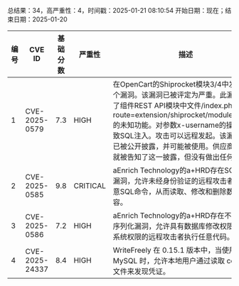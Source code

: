 总结果：34，高严重性：4，时间戳：2025-01-21 08:10:54
开始日期：现在；结束日期：2025-01-20

| 编号 | CVE ID | 基础分数 | 严重性 | 描述 | 参考 |
|-----|--------|------------|----------|-------------|------------|
| 1 | CVE-2025-0579 | 7.3  | HIGH | 在OpenCart的Shiprocket模块3/4中发现了一个漏洞。该漏洞已被评定为严重。此漏洞影响了组件REST API模块中文件/index.php?route=extension/shiprocket/module/restapi的未知功能。对参数x-username的操纵会导致SQL注入。攻击可以远程发起。该漏洞利用已被公开披露，并可能被使用。供应商在早期就被告知了这一披露，但没有做出任何回应。 | [1]https://gist.github.com/mcdruid/3c9fc9bd4e882cee21f8a37998f56fce<br>[2]https://vuldb.com/?ctiid.292597<br>[3]https://vuldb.com/?id.292597<br>[4]https://vuldb.com/?submit.476831 |
| 2 | CVE-2025-0585 | 9.8  | CRITICAL | aEnrich Technology的a+HRD存在SQL注入漏洞，允许未经身份验证的远程攻击者注入任意SQL命令，从而读取、修改和删除数据库内容。 | [1]https://www.twcert.org.tw/en/cp-139-8373-91edc-2.html<br>[2]https://www.twcert.org.tw/tw/cp-132-8372-19721-1.html |
| 3 | CVE-2025-0586 | 7.2  | HIGH | aEnrich Technology的a+HRD存在不安全反序列化漏洞，允许具有数据库修改权限和常规系统权限的远程攻击者执行任意代码。 | [1]https://www.twcert.org.tw/en/cp-139-8375-59abd-2.html<br>[2]https://www.twcert.org.tw/tw/cp-132-8374-7085a-1.html |
| 4 | CVE-2025-24337 | 8.4  | HIGH | WriteFreely 在 0.15.1 版本中，当使用 MySQL 时，允许本地用户通过读取 config.ini 文件来发现凭证。 | [1]https://github.com/writefreely/writefreely/releases/tag/v0.15.1<br>[2]https://raphus.social/@TV4Fun/113846757112643161<br>[3]https://www.openwall.com/lists/oss-security/2025/01/18/1 |